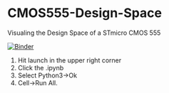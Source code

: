 # CMOS555-Design-Space
Visualing the Design Space of a STmicro CMOS 555

[![Binder](http://mybinder.org/badge.svg)](http://mybinder.org:/repo/benpetroski/cmos555-design-space)

1. Hit launch in the upper right corner
2. Click the .ipynb
3. Select Python3->Ok
4. Cell->Run All. 


